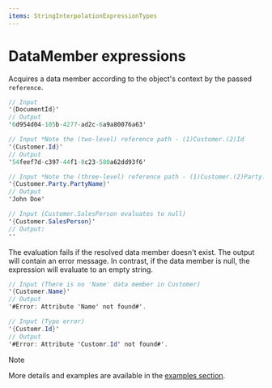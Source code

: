 ```yaml
---
items: StringInterpolationExpressionTypes
---
```


# DataMember expressions

Acquires a data member according to the object's context by the passed `reference`. 
```cs
// Input
'{DocumentId}'
// Output
'6d954d04-105b-4277-ad2c-6a9a80076a63'

// Input *Note the (two-level) reference path - (1)Customer.(2)Id
'{Customer.Id}'
// Output
'54feef7d-c397-44f1-8c23-580a62dd93f6'

// Input *Note the (three-level) reference path - (1)Customer.(2)Party.(3)PartyName
'{Customer.Party.PartyName}'
// Output
'John Doe'

// Input (Customer.SalesPerson evaluates to null)
'{Customer.SalesPerson}'
// Output:
''
```

The evaluation fails if the resolved data member doesn't exist. The output will contain an error message. In contrast, if the data member is null, the expression will evaluate to an empty string.
```cs
// Input (There is no 'Name' data member in Customer)
'{Customer.Name}'
// Output
'#Error: Attribute 'Name' not found#'.

// Input (Typo error)
'{Customr.Id}'
// Output
'#Error: Attribute 'Customr.Id' not found#'.
```

> [!NOTE]
> More details and examples are available in the [examples section](https://docs.erp.net/tech/advanced/calculated-attributes/examples/index.html).
